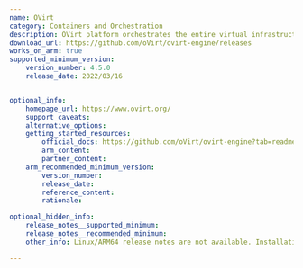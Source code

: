 ```yaml
---
name: OVirt 
category: Containers and Orchestration
description: OVirt platform orchestrates the entire virtual infrastructure, seamlessly integrating virtual machines, hosts, and storage.
download_url: https://github.com/oVirt/ovirt-engine/releases
works_on_arm: true
supported_minimum_version:
    version_number: 4.5.0
    release_date: 2022/03/16


optional_info:
    homepage_url: https://www.ovirt.org/
    support_caveats:
    alternative_options:
    getting_started_resources:
        official_docs: https://github.com/oVirt/ovirt-engine?tab=readme-ov-file#build
        arm_content:
        partner_content:
    arm_recommended_minimum_version:
        version_number:
        release_date:
        reference_content:
        rationale:

optional_hidden_info:
    release_notes__supported_minimum:
    release_notes__recommended_minimum:
    other_info: Linux/ARM64 release notes are not available. Installation and Testing were done using released tar files.

---
```

